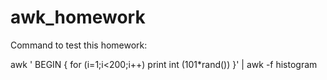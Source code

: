 # awk_homework

Command to test this homework:

awk '
BEGIN { for (i=1;i<200;i++)
print int (101*rand())
}' | awk -f histogram